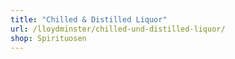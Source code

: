 ```yaml
---
title: "Chilled & Distilled Liquor"
url: /lloydminster/chilled-und-distilled-liquor/
shop: Spirituosen
---
```

